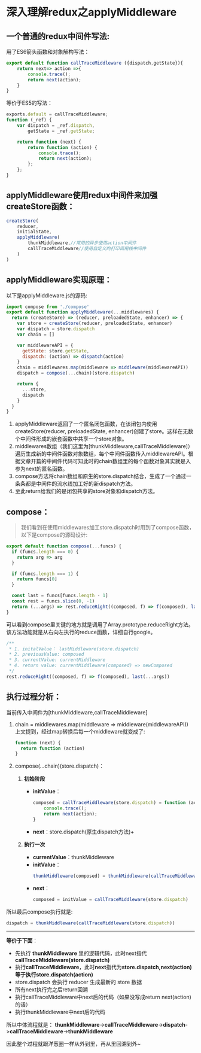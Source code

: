 # 深入理解redux之applyMiddleware

## 一个普通的redux中间件写法:

用了ES6箭头函数和对象解构写法：
```js
export default function callTraceMiddleware ({dispatch,getState}){
    return next=> action =>{
        console.trace();
        return next(action);
    }
}
```
等价于ES5的写法：
```js
exports.default = callTraceMiddleware;
function (_ref) {
    var dispatch = _ref.dispatch,
        getState = _ref.getState;

    return function (next) {
        return function (action) {
            console.trace();
            return next(action);
        };
    };
}
```

## applyMiddleware使用redux中间件来加强createStore函数：

```js
createStore(
	reducer,
	initialState,
	applyMiddleware(
		thunkMiddleware,//常用的异步使用action中间件
		callTraceMiddleware//使用自定义的打印调用栈中间件
	)
)
```

## applyMiddleware实现原理：

以下是applyMiddleware.js的源码:
```js
import compose from './compose'
export default function applyMiddleware(...middlewares) {
  return (createStore) => (reducer, preloadedState, enhancer) => {
    var store = createStore(reducer, preloadedState, enhancer)
    var dispatch = store.dispatch
    var chain = []

    var middlewareAPI = {
      getState: store.getState,
      dispatch: (action) => dispatch(action)
    }
    chain = middlewares.map(middleware => middleware(middlewareAPI))
    dispatch = compose(...chain)(store.dispatch)

    return {
      ...store,
      dispatch
    }
  }
}
```

1. applyMiddleware返回了一个匿名闭包函数，在该闭包内使用createStore(reducer, preloadedState, enhancer)创建了store。这样在无数个中间件形成的嵌套函数中共享一个store对象。
2. middlewares数组（我们这里为[thunkMiddleware,callTraceMiddleware]）遍历生成新的中间件函数对象数组，每个中间件函数传入middlewareAPI。根据文章开篇的中间件代码可知此时的chain数组里的每个函数对象其实就是入参为next的匿名函数。
3. compose方法将chain数组和原生的store.dispatch结合，生成了一个通过一条条都是中间件的流水线加工好的新dispatch方法。
4. 至此return给我们的是闭包共享的store对象和dispatch方法。

## compose：
> 我们看到在使用middlewares加工store.dispatch时用到了compose函数，以下是compose的源码设计:
```js
export default function compose(...funcs) {
  if (funcs.length === 0) {
    return arg => arg
  }

  if (funcs.length === 1) {
    return funcs[0]
  }

  const last = funcs[funcs.length - 1]
  const rest = funcs.slice(0, -1)
  return (...args) => rest.reduceRight((composed, f) => f(composed), last(...args))
}
```

可以看到compose里关键的地方就是调用了Array.prototype.reduceRight方法。该方法功能就是从右向左执行的reduce函数，详细自行google。
```js
/**
 * 1. initalValue： lastMiddleware(store.dispatch)
 * 2. previousValue: composed
 * 3. currentValue: currentMiddleware
 * 4. return value: currentMiddleware(composed) => newComposed
 */
rest.reduceRight((composed, f) => f(composed), last(...args))
```

## 执行过程分析：
当前传入中间件为[thunkMiddleware,callTraceMiddleware]

1. chain = middlewares.map(middleware => middleware(middlewareAPI)) 上文提到，经过map转换后每一个middleware就变成了:
	```js
	function (next) {
	  return function (action) 
	}
	```
2. compose(…chain)(store.dispatch)：
	1. **初始阶段**
		- **initValue**：
  			```js
			composed = callTraceMiddleware(store.dispatch) = function (action) {
				console.trace();
				return next(action);
			}
			```
		- **next**：store.dispatch(原生dispatch方法)+
  
	2. **执行一次**
    	- **currentValue**：thunkMiddleware
    	- **initValue**：
  			```js
			thunkMiddleware(composed) = thunkMiddleware(callTraceMiddleware(store.dispatch))
			```
		- **next**：
  			```js
			composed = initValue = callTraceMiddleware(store.dispatch)
			```
所以最后compose执行就是:
```js
dispatch = thunkMiddleware(callTraceMiddleware(store.dispatch))
```
<hr/>

**等价于下面**：

- 先执行 **thunkMiddleware** 里的逻辑代码，此时next指代 **callTraceMiddleware(store.dispatch)**
- 执行**callTraceMiddleware**，此时**next**指代为**store.dispatch,next(action)**等于执行**store.dispatch(action)**
- store.dispatch 会执行 reducer 生成最新的 store 数据
- 所有next执行完之后return回溯
- 执行callTraceMiddleware中next后的代码（如果没写成return next(action)的话）
- 执行thunkMiddleware中next后的代码

所以中体流程就是：
**thunkMiddleware**->**callTraceMiddleware**->**dispatch**->**callTraceMiddleware**->**thunkMiddleware**

因此整个过程就跟洋葱圈一样从外到里，再从里回溯到外~